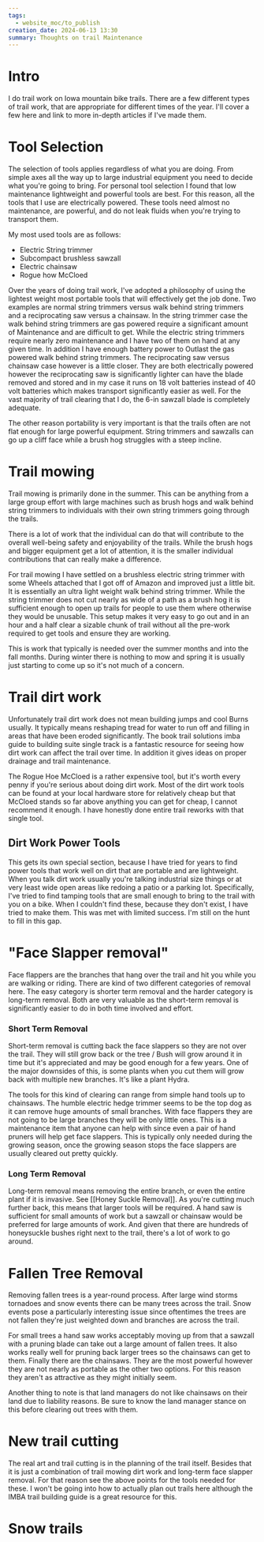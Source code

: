 ```yaml
---
tags:
  - website_moc/to_publish
creation_date: 2024-06-13 13:30
summary: Thoughts on trail Maintenance
---
```

# Intro

I do trail work on Iowa mountain bike trails. There are a few different types of trail work, that are appropriate for different times of the year. I'll cover a few here and link to more in-depth articles if I've made them. 

# Tool Selection

The selection of tools applies regardless of what you are doing. From simple axes all the way up to large industrial equipment you need to decide what you're going to bring. For personal tool selection I found that low maintenance lightweight and powerful tools are best. For this reason, all the tools that I use are electrically powered. These tools need almost no maintenance, are powerful, and do not leak fluids when you're trying to transport them. 

My most used tools are as follows: 

* Electric String trimmer
* Subcompact brushless sawzall
* Electric chainsaw
* Rogue how McCloed

Over the years of doing trail work, I've adopted a philosophy of using the lightest weight most portable tools that will effectively get the job done. Two examples are normal string trimmers versus walk behind string trimmers and a reciprocating saw versus a chainsaw. In the string trimmer case the walk behind string trimmers are gas powered require a significant amount of Maintenance and are difficult to get. While the electric string trimmers require nearly zero maintenance and I have two of them on hand at any given time. In addition I have enough battery power to Outlast the gas powered walk behind string trimmers. The reciprocating saw versus chainsaw case however is a little closer. They are both electrically powered however the reciprocating saw is significantly lighter can have the blade removed and stored and in my case it runs on 18 volt batteries instead of 40 volt batteries which makes transport significantly easier as well. For the vast majority of trail clearing that I do, the 6-in sawzall blade is completely adequate. 

The other reason portability is very important is that the trails often are not flat enough for large powerful equipment. String trimmers and sawzalls can go up a cliff face while a brush hog struggles with a steep incline. 

# Trail mowing

Trail mowing is primarily done in the summer. This can be anything from a large group effort with large machines such as brush hogs and walk behind string trimmers to individuals with their own string trimmers going through the trails.

There is a lot of work that the individual can do that will contribute to the overall well-being safety and enjoyability of the trails. While the brush hogs and bigger equipment get a lot of attention, it is the smaller individual contributions that can really make a difference. 

For trail mowing I have settled on a brushless electric string trimmer with some Wheels attached that I got off of Amazon and improved just a little bit. It is essentially an ultra light weight walk behind string trimmer. While the string trimmer does not cut nearly as wide of a path as a brush hog it is sufficient enough to open up trails for people to use them where otherwise they would be unusable.  This setup makes it very easy to go out and in an hour and a half clear a sizable chunk of trail without all the pre-work required to get tools and ensure they are working. 

This is work that typically is needed over the summer months and into the fall months. During winter there is nothing to mow and spring it is usually just starting to come up so it's not much of a concern.

# Trail dirt work 

Unfortunately trail dirt work does not mean building jumps and cool Burns usually. It typically means reshaping tread for water to run off and filling in areas that have been eroded significantly. The book trail solutions imba guide to building suite single track is a fantastic resource for seeing how dirt work can affect the trail over time. In addition it gives ideas on proper drainage and trail maintenance.  

The Rogue Hoe McCloed is a rather expensive tool, but it's worth every penny if you're serious about doing dirt work. Most of the dirt work tools can be found at your local hardware store for relatively cheap but that McCloed stands so far above anything you can get for cheap, I cannot recommend it enough. I have honestly done entire trail reworks with that single tool. 

## Dirt Work Power Tools

This gets its own special section, because I have tried for years to find power tools that work well on dirt that are portable and are lightweight. When you talk dirt work usually you're talking industrial size things or at very least wide open areas like redoing a patio or a parking lot. Specifically, I've tried to find tamping tools that are small enough to bring to the trail with you on a bike. When I couldn't find these, because they don't exist, I have tried to make them. This was met with limited success. I'm still on the hunt to fill in this gap.


# "Face Slapper removal"

Face flappers are the branches that hang over the trail and hit you while you are walking or riding. There are kind of two different categories of removal here. The easy category is shorter term removal and the harder category is long-term removal. Both are very valuable as the short-term removal is significantly easier to do in both time involved and effort. 

### Short Term Removal

Short-term removal is cutting back the face slappers so they are not over the trail. They will still grow back or the tree / Bush will grow around it in time but it's appreciated and may be good enough for a few years. One of the major downsides of this, is some plants when you cut them will grow back with multiple new branches. It's like a plant Hydra. 

The tools for this kind of clearing can range from simple hand tools up to chainsaws. The humble electric hedge trimmer seems to be the top dog as it can remove huge amounts of small branches. With face flappers they are not going to be large branches they will be only little ones. This is a maintenance item that anyone can help with since even a pair of hand pruners will help get face slappers. This is typically only needed during the growing season, once the growing season stops the face slappers are usually cleared out pretty quickly. 

### Long Term Removal

Long-term removal means removing the entire branch, or even the entire plant if it is invasive. See [[Honey Suckle Removal]]. As you're cutting much further back, this means that larger tools will be required. A hand saw is sufficient for small amounts of work but a sawzall or chainsaw would be preferred for large amounts of work. And given that there are hundreds of honeysuckle bushes right next to the trail, there's a lot of work to go around.


# Fallen Tree Removal

Removing fallen trees is a year-round process. After large wind storms tornadoes and snow events there can be many trees across the trail. Snow events pose a particularly interesting issue since oftentimes the trees are not fallen they're just weighted down and branches are across the trail. 

For small trees a hand saw works acceptably moving up from that a sawzall with a pruning blade can take out a large amount of fallen trees. It also works really well for pruning back larger trees so the chainsaws can get to them. Finally there are the chainsaws. They are the most powerful however they are not nearly as portable as the other two options. For this reason they aren't as attractive as they might initially seem. 

Another thing to note is that land managers do not like chainsaws on their land due to liability reasons. Be sure to know the land manager stance on this before clearing out trees with them.

# New trail cutting 

The real art and trail cutting is in the planning of the trail itself. Besides that it is just a combination of trail mowing dirt work and long-term face slapper removal. For that reason see the above points for the tools needed for these. I won't be going into how to actually plan out trails here although the IMBA trail building guide is a great resource for this.

# Snow trails



 